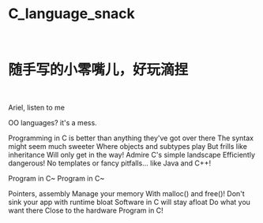 # C_language_snack
<br>
<h1>随手写的小零嘴儿，好玩滴捏</h1>
<br>
<p>Ariel, listen to me</p>
<p>OO languages? it's a mess.</p>

Programming in C is better than anything they've got over there
The syntax might seem much sweeter
Where objects and subtypes play
But frills like inheritance
Will only get in the way!
Admire C's simple landscape
Efficiently dangerous!
No templates or fancy pitfalls...
like Java and C++!

Program in C~
Program in C~

Pointers, assembly
Manage your memory
With malloc() and free()!
Don't sink your app with runtime bloat
Software in C will stay afloat
Do what you want there
Close to the hardware
Program in C!

